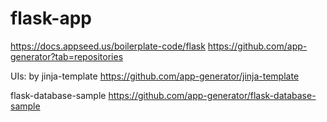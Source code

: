 # flask-app
https://docs.appseed.us/boilerplate-code/flask
https://github.com/app-generator?tab=repositories

UIs:
by jinja-template https://github.com/app-generator/jinja-template

flask-database-sample https://github.com/app-generator/flask-database-sample
